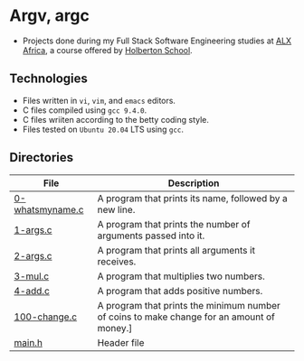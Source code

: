 # Argv, argc

- Projects done during my Full Stack Software Engineering studies at [ALX Africa](https://www.alxafrica.com/software-engineering-2022/), a course offered by [Holberton School](https://www.holbertonschool.com/).

## Technologies
- Files written in ```vi```, ```vim```, and ```emacs``` editors. 
- C files compiled using ```gcc 9.4.0```.
- C files wriiten according to the betty coding style. 
- Files tested on ```Ubuntu 20.04``` LTS using ```gcc```.

## Directories 

| File | Description |
| ---  | --- |
|[0-whatsmyname.c](0-whatsmyname.c)|A program that prints its name, followed by a new line.|
|[1-args.c](1-args.c)|A  program that prints the number of arguments passed into it.|
|[2-args.c](2-args.c)|A program that prints all arguments it receives.
|[3-mul.c](3-mul.c)|A  program that multiplies two numbers.|
|[4-add.c](4-add.c)|A program that adds positive numbers.|
|[100-change.c](100-change.c)|A program that prints the minimum number of coins to make change for an amount of money.]
|[main.h](main.h)|Header file|
